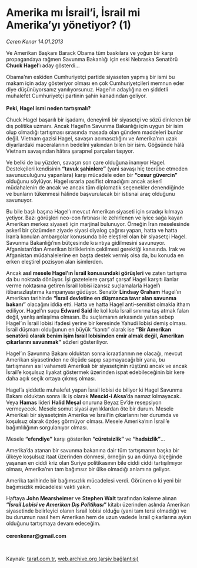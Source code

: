 # Amerika mı İsrail’i, İsrail mi Amerika’yı yönetiyor? (1)

*Ceren Kenar 14.01.2013*

<div class="yazi"><p>Ve Amerikan Başkanı Barack Obama tüm baskılara ve yoğun bir karşı propagandaya rağmen Savunma Bakanlığı için eski Nebraska Senatörü <b>Chuck Hagel</b>’ı aday gösterdi... </p>
<p>Obama’nın eskiden Cumhuriyetçi partide siyaseten yapmış bir ismi bu makam için aday gösteriyor olması en çok Cumhuriyetçileri memnun eder diye düşünüyorsanız yanılıyorsunuz. Hagel’ın adaylığına en şiddetli muhalefet Cumhuriyetçi partinin şahin kanadından geliyor.<br/><br/><b>Peki, Hagel ismi neden tartışmalı?</b></p>
<p>Chuck Hagel başarılı bir işadamı, deneyimli bir siyasetçi ve sözü dinlenen bir dış politika uzmanı. Ancak Hagel’ın Savunma Bakanlığı için uygun bir isim olup olmadığı tartışması sırasında masada olan gündem maddeleri bunlar değil. Vietnam gazisi Hagel, savaşın acımasızlığını ve Amerika’nın uzak diyarlardaki maceralarının bedelini yakından bilen bir isim. Göğsünde hâlâ Vietnam savaşından hâtıra şarapnel parçaları taşıyor. </p>
<p>Ve belki de bu yüzden, savaşın son çare olduğuna inanıyor Hagel. Destekçileri kendisinin <b>“tavuk şahinlere”</b> (yani savaşı hiç tecrübe etmeden savunuculuğunu yapanlara) karşı mücadele eden bir <b>“cesur güvercin”</b> olduğunu söylüyor. Hagel ısrarla pasifist olmadığını ancak askerî müdahalenin de ancak ve ancak tüm diplomatik seçenekler denendiğinde ve bunların tükenmesi hâlinde başvurulacak bir istisnai araç olduğunu savunuyor.</p>
<p>Bu bile başlı başına Hagel’ı mevcut Amerikan siyaseti için sıradışı kılmaya yetiyor. Bazı görüşleri neo-con fırtınası ile zehirlenen ve iyice sağa kayan Amerikan merkez siyaseti için marjinal bulunuyor. Örneğin İran meselesinde askerî bir çözümden ziyade siyasi diyalog çağrısı yapan, hatta ve hatta İran’a konulan ambargolar konusunda bile eleştirel olan bir siyasetçi Hagel. Savunma Bakanlığı’nın bütçesinde kısıntıya gidilmesini savunuyor. Afganistan’dan Amerikan birliklerinin çekilmesi gerektiği kanısında. Irak ve Afganistan müdahalelerine en başta destek vermiş olsa da, bu konuda en erken eleştirel pozisyon alan isimlerden. </p>
<p>Ancak <b>asıl mesele Hagel’ın İsrail konusundaki görüşleri</b> ve zaten tartışma da bu noktada dönüyor. İşi gazetelere çarşaf çarşaf Hagel karşıtı ilanlar verme noktasına getiren İsrail lobisi izansız suçlamalarla Hagel’ı itibarsızlaştırma kampanyası güdüyor. Senatör <b>Lindsay Graham</b> Hagel’ın Amerikan tarihinde <b>“İsrail devletine en düşmanca tavır alan savunma bakanı”</b> olacağını iddia etti. Hatta ve hatta Hagel anti-semitist olmakla itham ediliyor. Hagel’ın suçu <b>Edward Said</b> ile kol kola İsrail sınırına taş atmak falan değil, yanlış anlaşılma olmasın. Bu suçlamanın arkasında yatan sebep Hagel’ın İsrail lobisi ifadesi yerine bir keresinde Yahudi lobisi demiş olması. İsrail düşmanı olduğunun en büyük “kanıtı” olarak ise <b>“Bir Amerikan senatörü olarak benim işim İsrail lobisinden emir almak değil, Amerikan çıkarlarını savunmak”</b> sözleri gösteriliyor.</p>
<p>Hagel’ın Savunma Bakanı olduktan sonra icraatlarının ne olacağı, mevcut Amerikan siyasetinden ne ölçüde sapıp sapmayacağı bir yana, bu tartışmanın asıl vahameti Amerikalı bir siyasetçinin rüştünü ancak ve ancak İsrail’e koşulsuz liyakat göstermek üzerinden ispat edebileceğinin bir kere daha açık seçik ortaya çıkmış olması.</p>
<p>Hagel’a şiddetle muhalefet yapan İsrail lobisi de biliyor ki Hagel Savunma Bakanı olduktan sonra ilk iş olarak <b>Mescid-i Aksa</b>’da namaz kılmayacak. Veya <b>Hamas</b> lideri <b>Halid Meşal</b> onuruna Beyaz Ev’de resepsiyon vermeyecek. Mesele somut siyasi ayrılıklardan öte bir durum. Mesele Amerikalı bir siyasetçinin Amerika ve İsrail’in çıkarlarını her durumda ve koşulsuz olarak özdeş görmüyor olması. Mesele Amerika’nın İsrail’e bağımlılığının sorgulanıyor olması. </p>
<p>Mesele <b>“efendiye”</b> karşı gösterilen <b>“cüretsizlik”</b> ve <b>“hadsizlik”</b>...</p>
<p>Amerika’da atanan bir savunma bakanına dair tüm tartışmanın başka bir ülkeye koşulsuz itaat üzerinden dönmesi, örneğin şu an dünya ölçeğinde yaşanan en ciddi kriz olan Suriye politikasının bile ciddi ciddi tartışılmıyor olması, Amerika’nın tam bağımsız bir ülke olmadığı anlamına geliyor.</p>
<p>Amerika tarihinde bir bağımsızlık mücadelesi verdi. Görünen o ki yeni bir bağımsızlık mücadelesi vakti yakın.</p>
<p>Haftaya <b>John Mearsheimer</b> ve <b>Stephen Walt</b> tarafından kaleme alınan <b>“<i>İsrail Lobisi ve Amerikan Dış Politikası</i>”</b> kitabı üzerinden aslında Amerikan siyasetinde belirleyici olanın İsrail lobisi olduğu (yani tam tersi olmadığı) ve bu durumun nasıl hem Amerikan hem de uzun vadede İsrail çıkarlarına aykırı olduğunu tartışmaya devam edeceğim.<br/><br/><b>cerenkenar@gmail.com</b></p>
<p> </p>
</div>

Kaynak: [taraf.com.tr](http://www.taraf.com.tr/ceren-kenar/makale-amerika-mi-israil-i-israil-mi-amerika-yi.htm), [web.archive.org (arşiv bağlantısı)](http://web.archive.org/web/20131107151853/http://www.taraf.com.tr/ceren-kenar/makale-amerika-mi-israil-i-israil-mi-amerika-yi.htm)
